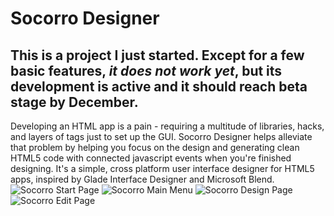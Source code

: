 **Socorro Designer**
===========
This is a project I just started. Except for a few basic features, *it does not work yet*, but its development is active and it should reach beta stage by December.
------------------------------------------------------------------
Developing an HTML app is a pain - requiring a multitude of libraries, hacks, and layers of tags just to set up the GUI. Socorro Designer helps alleviate that problem by helping you focus on the design and generating clean HTML5 code with connected javascript events when you're finished designing. It's a simple, cross platform user interface designer for HTML5 apps, inspired by Glade Interface Designer and Microsoft Blend.
![Socorro Start Page](https://raw.githubusercontent.com/ianmartinez/Socorro-IDE/master/start.png "Start Page")
![Socorro Main Menu](https://raw.githubusercontent.com/ianmartinez/Socorro-IDE/master/main_menu.png "Main Menu")
![Socorro Design Page](https://raw.githubusercontent.com/ianmartinez/Socorro-IDE/master/design.png "Design Page")
![Socorro Edit Page](https://raw.githubusercontent.com/ianmartinez/Socorro-IDE/master/edit.png "Edit Page")
